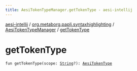 ```yaml
---
title: AesiTokenTypeManager.getTokenType - aesi-intellij
---
```


[aesi-intellij](../../index.html) / [org.metaborg.paplj.syntaxhighlighting](../index.html) / [AesiTokenTypeManager](index.html) / [getTokenType](.)

# getTokenType

`fun getTokenType(scope: `[`String`](https://kotlinlang.org/api/latest/jvm/stdlib/kotlin/-string/index.html)`?): `[`AesiTokenType`](../-aesi-token-type/index.html)